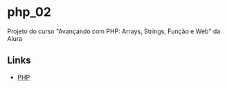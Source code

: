 # php_02

Projeto do curso "Avançando com PHP: Arrays, Strings, Função e Web" da Alura

## Links

- [PHP](https://www.php.net/)
